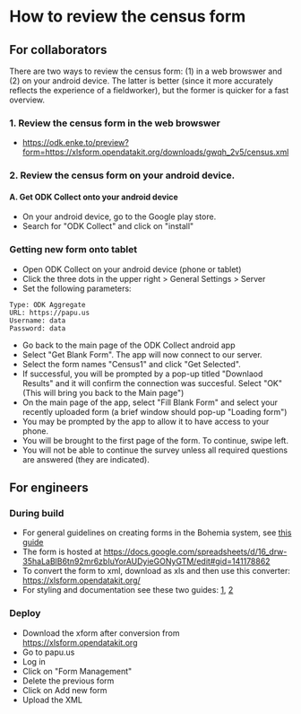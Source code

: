 # How to review the census form

## For collaborators

There are two ways to review the census form: (1) in a web browswer and (2) on your android device. The latter is better (since it more accurately reflects the experience of a fieldworker), but the former is quicker for a fast overview.

### 1. Review the census form in the web browswer
- https://odk.enke.to/preview?form=https://xlsform.opendatakit.org/downloads/gwqh_2v5/census.xml

### 2. Review the census form on your android device.

#### A. Get ODK Collect onto your android device

- On your android device, go to the Google play store.
- Search for "ODK Collect" and click on "install"

### Getting new form onto tablet

- Open ODK Collect on your android device (phone or tablet)
- Click the three dots in the upper right > General Settings > Server
- Set the following parameters:
```
Type: ODK Aggregate
URL: https://papu.us
Username: data
Password: data
```
- Go back to the main page of the ODK Collect android app
- Select "Get Blank Form". The app will now connect to our server.
- Select the form names "Census1" and click "Get Selected".
- If successful, you will be prompted by a pop-up titled "Downlaod Results" and it will confirm the connection was succesful. Select "OK" (This will bring you back to the Main page")
- On the main page of the app, select "Fill Blank Form" and select your recently uploaded form (a brief window should pop-up "Loading form")
- You may be prompted by the app to allow it to have access to your phone.
- You will be brought to the first page of the form. To continue, swipe left. 
- You will not be able to continue the survey unless all required questions are answered (they are indicated).


## For engineers

### During build

- For general guidelines on creating forms in the Bohemia system, see [this guide](guide_forms.md)  
- The form is hosted at https://docs.google.com/spreadsheets/d/16_drw-35haLaBlB6tn92mr6zbIuYorAUDyieGONyGTM/edit#gid=141178862  
- To convert the form to xml, download as xls and then use this converter: https://xlsform.opendatakit.org/
- For styling and documentation see these two guides: [1](https://docs.opendatakit.org/form-styling/), [2](https://xlsform.org/en/)

### Deploy

- Download the xform after conversion from https://xlsform.opendatakit.org
- Go to papu.us  
- Log in  
- Click on "Form Management"  
- Delete the previous form  
- Click on Add new form
- Upload the XML  

